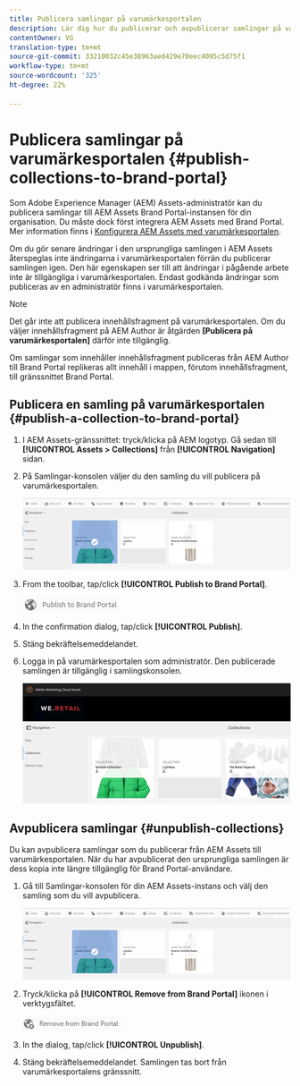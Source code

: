 ```yaml
---
title: Publicera samlingar på varumärkesportalen
description: Lär dig hur du publicerar och avpublicerar samlingar på varumärkesportalen.
contentOwner: VG
translation-type: tm+mt
source-git-commit: 33210032c45e38963aed429e70eec4095c5d75f1
workflow-type: tm+mt
source-wordcount: '325'
ht-degree: 22%

---
```



# Publicera samlingar på varumärkesportalen {#publish-collections-to-brand-portal}

Som Adobe Experience Manager (AEM) Assets-administratör kan du publicera samlingar till AEM Assets Brand Portal-instansen för din organisation. Du måste dock först integrera AEM Assets med Brand Portal. Mer information finns i [Konfigurera AEM Assets med varumärkesportalen](configure-aem-assets-with-brand-portal.md).

Om du gör senare ändringar i den ursprungliga samlingen i AEM Assets återspeglas inte ändringarna i varumärkesportalen förrän du publicerar samlingen igen. Den här egenskapen ser till att ändringar i pågående arbete inte är tillgängliga i varumärkesportalen. Endast godkända ändringar som publiceras av en administratör finns i varumärkesportalen.

>[!NOTE]
>
>Det går inte att publicera innehållsfragment på varumärkesportalen. Om du väljer innehållsfragment på AEM Author är åtgärden **[Publicera på varumärkesportalen]** därför inte tillgänglig.
>
>Om samlingar som innehåller innehållsfragment publiceras från AEM Author till Brand Portal replikeras allt innehåll i mappen, förutom innehållsfragment, till gränssnittet Brand Portal.

## Publicera en samling på varumärkesportalen {#publish-a-collection-to-brand-portal}

1. I AEM Assets-gränssnittet: tryck/klicka på AEM logotyp. Gå sedan till **[!UICONTROL Assets > Collections]** från **[!UICONTROL Navigation]** sidan.
2. På Samlingar-konsolen väljer du den samling du vill publicera på varumärkesportalen.

   ![select_collection](assets/select_collection.png)

3. From the toolbar, tap/click **[!UICONTROL Publish to Brand Portal]**.

   ![publish_to_bp_icon](assets/publish_to_bp_icon.png)

4. In the confirmation dialog, tap/click **[!UICONTROL Publish]**.
5. Stäng bekräftelsemeddelandet.
6. Logga in på varumärkesportalen som administratör. Den publicerade samlingen är tillgänglig i samlingskonsolen.

   ![published_collection](assets/published_collection.png)

## Avpublicera samlingar {#unpublish-collections}

Du kan avpublicera samlingar som du publicerar från AEM Assets till varumärkesportalen. När du har avpublicerat den ursprungliga samlingen är dess kopia inte längre tillgänglig för Brand Portal-användare.

1. Gå till Samlingar-konsolen för din AEM Assets-instans och välj den samling som du vill avpublicera.

   ![select_collection-1](assets/select_collection-1.png)

2. Tryck/klicka på **[!UICONTROL Remove from Brand Portal]** ikonen i verktygsfältet.

   ![remove_from_bp_icon](assets/remove_from_bp_icon.png)

3. In the dialog, tap/click **[!UICONTROL Unpublish]**.
4. Stäng bekräftelsemeddelandet. Samlingen tas bort från varumärkesportalens gränssnitt.
